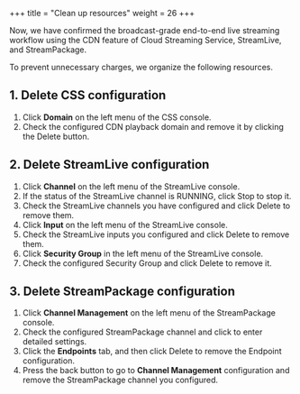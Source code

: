 +++
title = "Clean up resources"
weight = 26
+++

Now, we have confirmed the broadcast-grade end-to-end live streaming workflow using the CDN feature of Cloud Streaming Service, StreamLive, and StreamPackage.

To prevent unnecessary charges, we organize the following resources.

## 1. Delete CSS configuration
1. Click **Domain** on the left menu of the CSS console.
2. Check the configured CDN playback domain and remove it by clicking the Delete button.

## 2. Delete StreamLive configuration
1. Click **Channel** on the left menu of the StreamLive console.
2. If the status of the StreamLive channel is RUNNING, click Stop to stop it.
3. Check the StreamLive channels you have configured and click Delete to remove them.
4. Click **Input** on the left menu of the StreamLive console.
5. Check the StreamLive inputs you configured and click Delete to remove them.
6. Click **Security Group** in the left menu of the StreamLive console.
7. Check the configured Security Group and click Delete to remove it.

## 3. Delete StreamPackage configuration
1. Click **Channel Management** on the left menu of the StreamPackage console.
2. Check the configured StreamPackage channel and click to enter detailed settings.
3. Click the **Endpoints** tab, and then click Delete to remove the Endpoint configuration.
4. Press the back button to go to **Channel Management** configuration and remove the StreamPackage channel you configured.